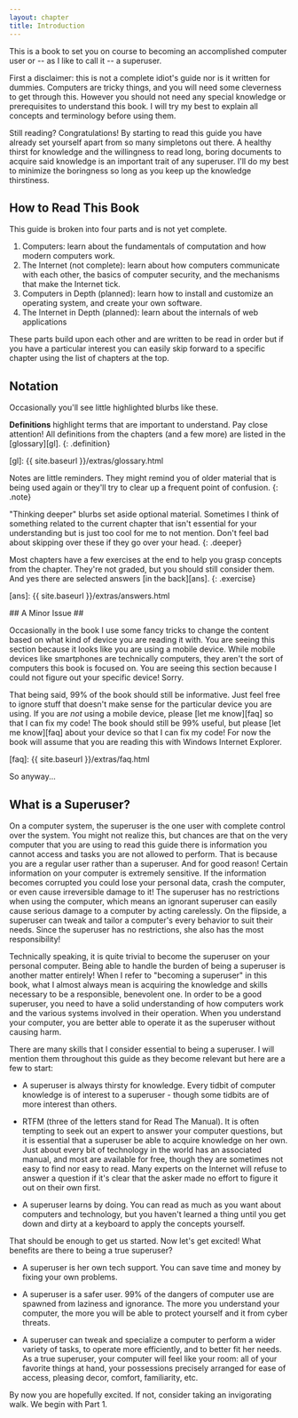 ```yaml
---
layout: chapter
title: Introduction
---
```


This is a book to set you on course to becoming an accomplished computer user
or -- as I like to call it -- a superuser.

First a disclaimer: this is not a complete idiot's guide nor is it written for
dummies. Computers are tricky things, and you will need some cleverness to get
through this. However you should not need any special knowledge or prerequisites
to understand this book. I will try my best to explain all concepts and
terminology before using them.

Still reading? Congratulations! By starting to read this guide you have already
set yourself apart from so many simpletons out there. A healthy thirst for
knowledge and the willingness to read long, boring documents to acquire said
knowledge is an important trait of any superuser. I'll do my best to minimize
the boringness so long as you keep up the knowledge thirstiness.

## How to Read This Book ##

This guide is broken into four parts and is not yet complete.

1. Computers: learn about the fundamentals of computation and how modern
   computers work.
2. The Internet (not complete): learn about how computers communicate with each
   other, the basics of computer security, and the mechanisms that make the
   Internet tick.
3. Computers in Depth (planned): learn how to install and customize an
   operating system, and create your own software.
4. The Internet in Depth (planned): learn about the internals of web
   applications

These parts build upon each other and are written to be read in order but if
you have a particular interest you can easily skip forward to a specific
chapter using the list of chapters at the top.

## Notation ##

Occasionally you'll see little highlighted blurbs like these.

**Definitions** highlight terms that are important to understand. Pay close
attention! All definitions from the chapters (and a few more) are listed in the
[glossary][gl].
{: .definition}

[gl]: {{ site.baseurl }}/extras/glossary.html

Notes are little reminders. They might remind you of older material that is
being used again or they'll try to clear up a frequent point of confusion.
{: .note}

"Thinking deeper" blurbs set aside optional material. Sometimes I think of
something related to the current chapter that isn't essential for your
understanding but is just too cool for me to not mention. Don't feel bad about
skipping over these if they go over your head.
{: .deeper}

Most chapters have a few exercises at the end to help you grasp concepts from
the chapter. They're not graded, but you should still consider them. And yes
there are selected answers [in the back][ans].
{: .exercise}

[ans]: {{ site.baseurl }}/extras/answers.html

<section id="issue">
## A Minor Issue ##

Occasionally in the book I use some fancy tricks to change the content based on
what kind of device you are reading it with.
<span class="mobile">You are seeing this section because it looks like you are
using a mobile device. While mobile devices like smartphones are technically
computers, they aren't the sort of computers this book is focused on.</span>
<span class="unknown">You are seeing this section because I could not figure out
your specific device!  Sorry.</span>

<span class="mobile">That being said, 99% of the book should still be
informative. Just feel free to ignore stuff that doesn't make sense for the
particular device you are using. If you are _not_ using a mobile device, please
[let me know][faq] so that I can fix my code!</span>
<span class="unknown">The book should still be 99% useful, but please [let me
know][faq] about your device so that I can fix my code! For now the book will
assume that you are reading this with Windows Internet Explorer.</span>
</section>

<script>
window.onload = function() {
	if (window.is_mobile) {
		$('.unknown').hide();
	} else if (window.os_unknown) {
		$('.mobile').hide();
	} else {
		$('#issue').hide();
	}
};
</script>

[faq]: {{ site.baseurl }}/extras/faq.html

So anyway...

## What is a Superuser? ##

On a computer system, the superuser is the one user with complete control over
the system. You might not realize this, but chances are that on the very
computer that you are using to read this guide there is information you cannot
access and tasks you are not allowed to perform. That is because you are a
regular user rather than a superuser. And for good reason! Certain information
on your computer is extremely sensitive. If the information becomes corrupted
you could lose your personal data, crash the computer, or even cause
irreversible damage to it! The superuser has no restrictions when using the
computer, which means an ignorant superuser can easily cause serious damage to a
computer by acting carelessly. On the flipside, a superuser can tweak and tailor
a computer's every behavior to suit their needs. Since the superuser has no
restrictions, she also has the most responsibility!

Technically speaking, it is quite trivial to become the superuser on your
personal computer. Being able to handle the burden of being a superuser is
another matter entirely! When I refer to "becoming a superuser" in this book,
what I almost always mean is acquiring the knowledge and skills necessary to be
a responsible, benevolent one. In order to be a good superuser, you need to have
a solid understanding of how computers work and the various systems involved in
their operation. When you understand your computer, you are better able to
operate it as the superuser without causing harm.

There are many skills that I consider essential to being a superuser. I will
mention them throughout this guide as they become relevant but here are a few to
start:

* A superuser is always thirsty for knowledge. Every tidbit of computer
  knowledge is of interest to a superuser - though some tidbits are of more
  interest than others.

* RTFM (three of the letters stand for Read The Manual). It is often tempting to
  seek out an expert to answer your computer questions, but it is essential that
  a superuser be able to acquire knowledge on her own. Just about every bit of
  technology in the world has an associated manual, and most are available for
  free, though they are sometimes not easy to find nor easy to read. Many
  experts on the Internet will refuse to answer a question if it's clear that
  the asker made no effort to figure it out on their own first.

* A superuser learns by doing. You can read as much as you want about computers
  and technology, but you haven't learned a thing until you get down and dirty
  at a keyboard to apply the concepts yourself.

That should be enough to get us started. Now let's get excited! What benefits
are there to being a true superuser?

* A superuser is her own tech support. You can save time and money by fixing
  your own problems.

* A superuser is a safer user. 99% of the dangers of computer use are spawned
  from laziness and ignorance. The more you understand your computer, the more
  you will be able to protect yourself and it from cyber threats.

* A superuser can tweak and specialize a computer to perform a wider variety of
  tasks, to operate more efficiently, and to better fit her needs. As a true
  superuser, your computer will feel like your room: all of your favorite things
  at hand, your possessions precisely arranged for ease of access, pleasing
  decor, comfort, familiarity, etc.

By now you are hopefully excited. If not, consider taking an invigorating walk.
We begin with Part 1.
